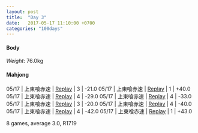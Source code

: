 ```yaml
---
layout: post
title:  "Day 3"
date:   2017-05-17 11:10:00 +0700
categories: "100days"
---
```


#### Body
*Weight*: 76.0kg

#### Mahjong

05/17 | 上東喰赤速 | <a href="http://tenhou.net/0/?log=2017051713gm-00c1-0000-b9567917&tw=0">Replay</a> | 3 | -21.0
05/17 | 上東喰赤速 | <a href="http://tenhou.net/0/?log=2017051713gm-00c1-0000-cf436545&tw=0">Replay</a> | 1 | +40.0
05/17 | 上東喰赤速 | <a href="http://tenhou.net/0/?log=2017051714gm-00c1-0000-a4c168ae&tw=2">Replay</a> | 4 | -29.0
05/17 | 上東喰赤速 | <a href="http://tenhou.net/0/?log=2017051715gm-00c1-0000-17768bc4&tw=0">Replay</a> | 4 | -33.0
05/17 | 上東喰赤速 | <a href="http://tenhou.net/0/?log=2017051716gm-00c1-0000-a793b91c&tw=3">Replay</a> | 3 | -20.0
05/17 | 上東喰赤速 | <a href="http://tenhou.net/0/?log=2017051717gm-00c1-0000-ca481de1&tw=3">Replay</a> | 4 | -40.0
05/17 | 上東喰赤速 | <a href="http://tenhou.net/0/?log=2017051801gm-00c1-0000-0288bec8&tw=0">Replay</a> | 4 | -42.0
05/17 | 上東喰赤速 | <a href="http://tenhou.net/0/?log=2017051801gm-00c1-0000-3bbb9b9f&tw=2">Replay</a> | 1 | +43.0

8 games, average 3.0, R1719
